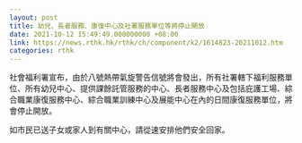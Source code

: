 ```yaml
---
layout: post
title: 幼兒、長者服務、康復中心及社署服務單位等將停止開放
date: 2021-10-12 15:49:49.000000000 +08:00
link: https://news.rthk.hk/rthk/ch/component/k2/1614823-20211012.htm
categories: rthk
---
```


社會福利署宣布，由於八號熱帶氣旋警告信號將會發出，所有社署轄下福利服務單位、所有幼兒中心、提供課餘託管服務的中心、長者服務中心及包括庇護工場、綜合職業康復服務中心、綜合職業訓練中心及展能中心在內的日間康復服務單位，將會停止開放。

如市民已送子女或家人到有關中心，請從速安排他們安全回家。
